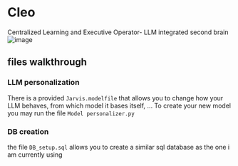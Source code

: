 # Cleo
 Centralized Learning and Executive Operator- LLM integrated second brain
 ![image](https://github.com/user-attachments/assets/64c33b7f-a2ca-4245-9222-de720e1725a8)

 
## files walkthrough
### LLM personalization
There is a provided `Jarvis.modelfile` that allows you to change how your LLM behaves, from which model it bases itself, ...
To create your new model you may run the file `Model personalizer.py`

### DB creation
the file `DB_setup.sql` allows you to create a similar sql database as the one i am currently using
